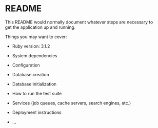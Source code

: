 # README

This README would normally document whatever steps are necessary to get the
application up and running.

Things you may want to cover:

* Ruby version: 3.1.2

* System dependencies

* Configuration

* Database creation

* Database initialization

* How to run the test suite

* Services (job queues, cache servers, search engines, etc.)

* Deployment instructions

* ...
